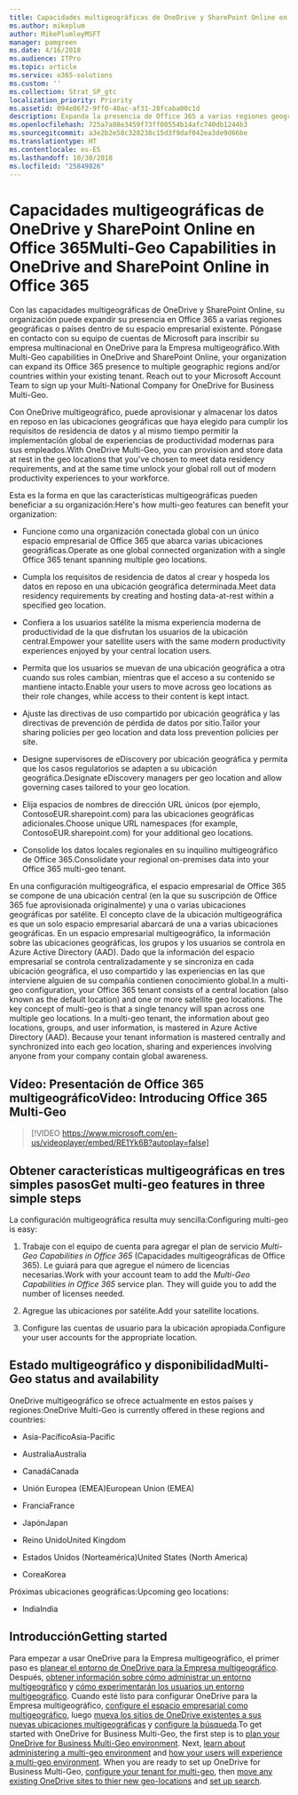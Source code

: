 ```yaml
---
title: Capacidades multigeográficas de OneDrive y SharePoint Online en Office 365
ms.author: mikeplum
author: MikePlumleyMSFT
manager: pamgreen
ms.date: 4/16/2018
ms.audience: ITPro
ms.topic: article
ms.service: o365-solutions
ms.custom: ''
ms.collection: Strat_SP_gtc
localization_priority: Priority
ms.assetid: 094e86f2-9ff0-40ac-af31-28fcaba00c1d
description: Expanda la presencia de Office 365 a varias regiones geográficas con las capacidades multigeográficas de OneDrive y SharePoint Online.
ms.openlocfilehash: 725a7a88e3459f73ff00554b14afc740db1244b3
ms.sourcegitcommit: a3e2b2e58c328238c15d3f9daf042ea3de9d66be
ms.translationtype: HT
ms.contentlocale: es-ES
ms.lasthandoff: 10/30/2018
ms.locfileid: "25849826"
---
```

# <a name="multi-geo-capabilities-in-onedrive-and-sharepoint-online-in-office-365"></a><span data-ttu-id="35da7-103">Capacidades multigeográficas de OneDrive y SharePoint Online en Office 365</span><span class="sxs-lookup"><span data-stu-id="35da7-103">Multi-Geo Capabilities in OneDrive and SharePoint Online in Office 365</span></span>

<span data-ttu-id="35da7-p101">Con las capacidades multigeográficas de OneDrive y SharePoint Online, su organización puede expandir su presencia en Office 365 a varias regiones geográficas o países dentro de su espacio empresarial existente. Póngase en contacto con su equipo de cuentas de Microsoft para inscribir su empresa multinacional en OneDrive para la Empresa multigeográfico.</span><span class="sxs-lookup"><span data-stu-id="35da7-p101">With Multi-Geo capabilities in OneDrive and SharePoint Online, your organization can expand its Office 365 presence to multiple geographic regions and/or countries within your existing tenant. Reach out to your Microsoft Account Team to sign up your Multi-National Company for OneDrive for Business Multi-Geo.</span></span>
  
<span data-ttu-id="35da7-106">Con OneDrive multigeográfico, puede aprovisionar y almacenar los datos en reposo en las ubicaciones geográficas que haya elegido para cumplir los requisitos de residencia de datos y al mismo tiempo permitir la implementación global de experiencias de productividad modernas para sus empleados.</span><span class="sxs-lookup"><span data-stu-id="35da7-106">With OneDrive Multi-Geo, you can provision and store data at rest in the geo locations that you've chosen to meet data residency requirements, and at the same time unlock your global roll out of modern productivity experiences to your workforce.</span></span>
  
<span data-ttu-id="35da7-107">Esta es la forma en que las características multigeográficas pueden beneficiar a su organización:</span><span class="sxs-lookup"><span data-stu-id="35da7-107">Here's how multi-geo features can benefit your organization:</span></span>
  
- <span data-ttu-id="35da7-108">Funcione como una organización conectada global con un único espacio empresarial de Office 365 que abarca varias ubicaciones geográficas.</span><span class="sxs-lookup"><span data-stu-id="35da7-108">Operate as one global connected organization with a single Office 365 tenant spanning multiple geo locations.</span></span>
    
- <span data-ttu-id="35da7-109">Cumpla los requisitos de residencia de datos al crear y hospeda los datos en reposo en una ubicación geográfica determinada.</span><span class="sxs-lookup"><span data-stu-id="35da7-109">Meet data residency requirements by creating and hosting data-at-rest within a specified geo location.</span></span>
    
- <span data-ttu-id="35da7-110">Confiera a los usuarios satélite la misma experiencia moderna de productividad de la que disfrutan los usuarios de la ubicación central.</span><span class="sxs-lookup"><span data-stu-id="35da7-110">Empower your satellite users with the same modern productivity experiences enjoyed by your central location users.</span></span>
    
- <span data-ttu-id="35da7-111">Permita que los usuarios se muevan de una ubicación geográfica a otra cuando sus roles cambian, mientras que el acceso a su contenido se mantiene intacto.</span><span class="sxs-lookup"><span data-stu-id="35da7-111">Enable your users to move across geo locations as their role changes, while access to their content is kept intact.</span></span>
    
- <span data-ttu-id="35da7-112">Ajuste las directivas de uso compartido por ubicación geográfica y las directivas de prevención de pérdida de datos por sitio.</span><span class="sxs-lookup"><span data-stu-id="35da7-112">Tailor your sharing policies per geo location and data loss prevention policies per site.</span></span>
    
- <span data-ttu-id="35da7-113">Designe supervisores de eDiscovery por ubicación geográfica y permita que los casos regulatorios se adapten a su ubicación geográfica.</span><span class="sxs-lookup"><span data-stu-id="35da7-113">Designate eDiscovery managers per geo location and allow governing cases tailored to your geo location.</span></span>
    
- <span data-ttu-id="35da7-114">Elija espacios de nombres de dirección URL únicos (por ejemplo, ContosoEUR.sharepoint.com) para las ubicaciones geográficas adicionales.</span><span class="sxs-lookup"><span data-stu-id="35da7-114">Choose unique URL namespaces (for example, ContosoEUR.sharepoint.com) for your additional geo locations.</span></span>
    
- <span data-ttu-id="35da7-115">Consolide los datos locales regionales en su inquilino multigeográfico de Office 365.</span><span class="sxs-lookup"><span data-stu-id="35da7-115">Consolidate your regional on-premises data into your Office 365 multi-geo tenant.</span></span>
    
<span data-ttu-id="35da7-p102">En una configuración multigeográfica, el espacio empresarial de Office 365 se compone de una ubicación central (en la que su suscripción de Office 365 fue aprovisionada originalmente) y una o varias ubicaciones geográficas por satélite. El concepto clave de la ubicación multigeográfica es que un solo espacio empresarial abarcará de una a varias ubicaciones geográficas. En un espacio empresarial multigeográfico, la información sobre las ubicaciones geográficas, los grupos y los usuarios se controla en Azure Active Directory (AAD). Dado que la información del espacio empresarial se controla centralizadamente y se sincroniza en cada ubicación geográfica, el uso compartido y las experiencias en las que interviene alguien de su compañía contienen conocimiento global.</span><span class="sxs-lookup"><span data-stu-id="35da7-p102">In a multi-geo configuration, your Office 365 tenant consists of a central location (also known as the default location) and one or more satellite geo locations. The key concept of multi-geo is that a single tenancy will span across one multiple geo locations. In a multi-geo tenant, the information about geo locations, groups, and user information, is mastered in Azure Active Directory (AAD). Because your tenant information is mastered centrally and synchronized into each geo location, sharing and experiences involving anyone from your company contain global awareness.</span></span>

## <a name="video-introducing-office-365-multi-geo"></a><span data-ttu-id="35da7-120">Vídeo: Presentación de Office 365 multigeográfico</span><span class="sxs-lookup"><span data-stu-id="35da7-120">Video: Introducing Office 365 Multi-Geo</span></span>

> [!VIDEO https://www.microsoft.com/en-us/videoplayer/embed/RE1Yk6B?autoplay=false]
  
## <a name="get-multi-geo-features-in-three-simple-steps"></a><span data-ttu-id="35da7-121">Obtener características multigeográficas en tres simples pasos</span><span class="sxs-lookup"><span data-stu-id="35da7-121">Get multi-geo features in three simple steps</span></span>

<span data-ttu-id="35da7-122">La configuración multigeográfica resulta muy sencilla:</span><span class="sxs-lookup"><span data-stu-id="35da7-122">Configuring multi-geo is easy:</span></span>
  
1. <span data-ttu-id="35da7-p103">Trabaje con el equipo de cuenta para agregar el plan de servicio _Multi-Geo Capabilities in Office 365_ (Capacidades multigeográficas de Office 365). Le guiará para que agregue el número de licencias necesarias.</span><span class="sxs-lookup"><span data-stu-id="35da7-p103">Work with your account team to add the _Multi-Geo Capabilities in Office 365_ service plan. They will guide you to add the number of licenses needed.</span></span>
    
2. <span data-ttu-id="35da7-125">Agregue las ubicaciones por satélite.</span><span class="sxs-lookup"><span data-stu-id="35da7-125">Add your satellite locations.</span></span>
    
3. <span data-ttu-id="35da7-126">Configure las cuentas de usuario para la ubicación apropiada.</span><span class="sxs-lookup"><span data-stu-id="35da7-126">Configure your user accounts for the appropriate location.</span></span>
    
## <a name="multi-geo-status-and-availability"></a><span data-ttu-id="35da7-127">Estado multigeográfico y disponibilidad</span><span class="sxs-lookup"><span data-stu-id="35da7-127">Multi-Geo status and availability</span></span>

<span data-ttu-id="35da7-128">OneDrive multigeográfico se ofrece actualmente en estos países y regiones:</span><span class="sxs-lookup"><span data-stu-id="35da7-128">OneDrive Multi-Geo is currently offered in these regions and countries:</span></span>
  
- <span data-ttu-id="35da7-129">Asia-Pacífico</span><span class="sxs-lookup"><span data-stu-id="35da7-129">Asia-Pacific</span></span>
    
- <span data-ttu-id="35da7-130">Australia</span><span class="sxs-lookup"><span data-stu-id="35da7-130">Australia</span></span>
    
- <span data-ttu-id="35da7-131">Canadá</span><span class="sxs-lookup"><span data-stu-id="35da7-131">Canada</span></span>
    
- <span data-ttu-id="35da7-132">Unión Europea (EMEA)</span><span class="sxs-lookup"><span data-stu-id="35da7-132">European Union (EMEA)</span></span>

- <span data-ttu-id="35da7-133">Francia</span><span class="sxs-lookup"><span data-stu-id="35da7-133">France</span></span>
    
- <span data-ttu-id="35da7-134">Japón</span><span class="sxs-lookup"><span data-stu-id="35da7-134">Japan</span></span>
    
- <span data-ttu-id="35da7-135">Reino Unido</span><span class="sxs-lookup"><span data-stu-id="35da7-135">United Kingdom</span></span>
    
- <span data-ttu-id="35da7-136">Estados Unidos (Norteamérica)</span><span class="sxs-lookup"><span data-stu-id="35da7-136">United States (North America)</span></span>
    
- <span data-ttu-id="35da7-137">Corea</span><span class="sxs-lookup"><span data-stu-id="35da7-137">Korea</span></span>
      
<span data-ttu-id="35da7-138">Próximas ubicaciones geográficas:</span><span class="sxs-lookup"><span data-stu-id="35da7-138">Upcoming geo locations:</span></span>
  
- <span data-ttu-id="35da7-139">India</span><span class="sxs-lookup"><span data-stu-id="35da7-139">India</span></span>
    
## <a name="getting-started"></a><span data-ttu-id="35da7-140">Introducción</span><span class="sxs-lookup"><span data-stu-id="35da7-140">Getting started</span></span>

<span data-ttu-id="35da7-p104">Para empezar a usar OneDrive para la Empresa multigeográfico, el primer paso es [planear el entorno de OneDrive para la Empresa multigeográfico](plan-for-multi-geo.md). Después, [obtener información sobre cómo administrar un entorno multigeográfico](administering-a-multi-geo-environment.md) y [cómo experimentarán los usuarios un entorno multigeográfico](multi-geo-user-experience.md). Cuando esté listo para configurar OneDrive para la Empresa multigeográfico, [configure el espacio empresarial como multigeográfico](multi-geo-tenant-configuration.md), luego [mueva los sitios de OneDrive existentes a sus nuevas ubicaciones multigeográficas](move-onedrive-between-geo-locations.md) y [configure la búsqueda](configure-search-for-multi-geo.md).</span><span class="sxs-lookup"><span data-stu-id="35da7-p104">To get started with OneDrive for Business Multi-Geo, the first step is to [plan your OneDrive for Business Multi-Geo environment](plan-for-multi-geo.md). Next, [learn about administering a multi-geo environment](administering-a-multi-geo-environment.md) and [how your users will experience a multi-geo environment](multi-geo-user-experience.md). When you are ready to set up OneDrive for Business Multi-Geo, [configure your tenant for multi-geo](multi-geo-tenant-configuration.md), then [move any existing OneDrive sites to thier new geo-locations](move-onedrive-between-geo-locations.md) and [set up search](configure-search-for-multi-geo.md).</span></span>
